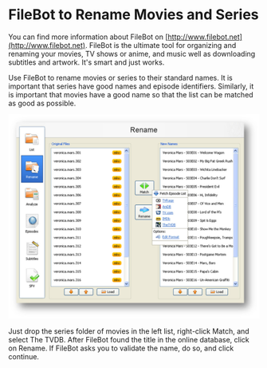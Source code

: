 # FileBot to Rename Movies and Series

You can find more information about FileBot on [http://www.filebot.net](http://www.filebot.net).  FileBot is the ultimate tool for organizing and renaming your movies, TV shows or anime, and music well as downloading subtitles and artwork. It's smart and just works.

Use FileBot to rename movies or series to their standard names.  It is important that series have good names and episode identifiers.  Similarly, it is important that movies have a good name so that the list can be matched as good as possible.

![](FileBot.jpg)

Just drop the series folder of movies in the left list, right-click Match, and select The TVDB.  After FileBot found the title in the online database, click on Rename.  If FileBot asks you to validate the name, do so, and click continue.


